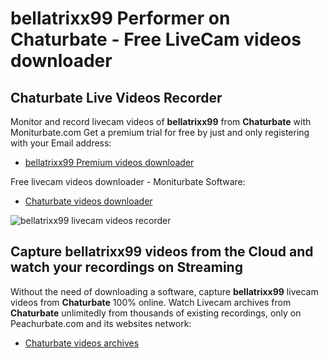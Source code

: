 # bellatrixx99 Performer on Chaturbate - Free LiveCam videos downloader

## Chaturbate Live Videos Recorder

Monitor and record livecam videos of **bellatrixx99** from **Chaturbate** with Moniturbate.com
Get a premium trial for free by just and only registering with your Email address:
* [bellatrixx99 Premium videos downloader](https://moniturbate.com/request-demo-licence-key.html)

Free livecam videos downloader - Moniturbate Software:
* [Chaturbate videos downloader](https://moniturbate.com/moniturbate-download-software.html)

![bellatrixx99 livecam videos recorder](https://peachurnet.com/templates/moniturbate-software.png)


## Capture bellatrixx99 videos from the Cloud and watch your recordings on Streaming

Without the need of downloading a software, capture **bellatrixx99** livecam videos from **Chaturbate** 100% online.
Watch Livecam archives from **Chaturbate** unlimitedly from thousands of existing recordings, only on Peachurbate.com and its websites network:
* [Chaturbate videos archives](https://peachurnet.com/)